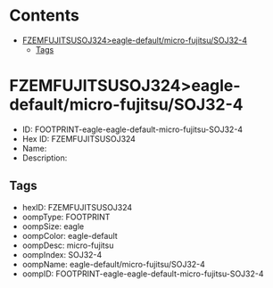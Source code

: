 



Contents
========

* [FZEMFUJITSUSOJ324>eagle-default/micro-fujitsu/SOJ32-4](#fzemfujitsusoj324eagle-defaultmicro-fujitsusoj32-4)
	* [Tags](#tags)

# FZEMFUJITSUSOJ324>eagle-default/micro-fujitsu/SOJ32-4

- ID: FOOTPRINT-eagle-eagle-default-micro-fujitsu-SOJ32-4
- Hex ID: FZEMFUJITSUSOJ324
- Name: 
- Description: 

## Tags

- hexID: FZEMFUJITSUSOJ324
- oompType: FOOTPRINT
- oompSize: eagle
- oompColor: eagle-default
- oompDesc: micro-fujitsu
- oompIndex: SOJ32-4
- oompName: eagle-default/micro-fujitsu/SOJ32-4
- oompID: FOOTPRINT-eagle-eagle-default-micro-fujitsu-SOJ32-4
